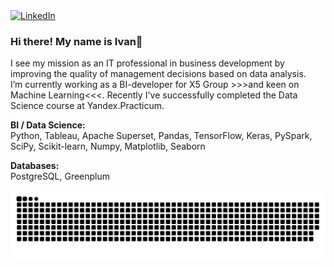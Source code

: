 <a href="linkedin.com/in/cxbxt">
  <img src="https://img.shields.io/badge/LinkedIn-0077B5?style=for-the-badge&logo=linkedin&logoColor=white" alt="LinkedIn"/>
<a/>
  
### Hi there! My name is Ivan👋

I see my mission as an IT professional in business development by improving the quality of management decisions based on data analysis.\
I’m currently working as a BI-developer for X5 Group >>>and keen on Machine Learning<<<. Recently I've successfully completed the Data Science course at Yandex.Practicum.

**BI / Data Science:**\
Python, Tableau, Apache Superset, Pandas, TensorFlow, Keras, PySpark, SciPy, Scikit-learn, Numpy, Matplotlib, Seaborn

**Databases:**\
PostgreSQL, Greenplum 
 
<picture>
  <source media="(prefers-color-scheme: dark)" srcset="https://raw.githubusercontent.com/platane/platane/output/github-contribution-grid-snake-dark.svg">
  <source media="(prefers-color-scheme: light)" srcset="https://raw.githubusercontent.com/platane/platane/output/github-contribution-grid-snake.svg">
  <img alt="github contribution grid snake animation" src="https://raw.githubusercontent.com/platane/platane/output/github-contribution-grid-snake.svg">
</picture>
  
<!--   
**cxbxtx/cxbxtx** is a ✨ _special_ ✨ repository because its `README.md` (this file) appears on your GitHub profile.

Here are some ideas to get you started:

- 🔭 I’m currently working on ...
- 🌱 I’m currently learning ...
- 👯 I’m looking to collaborate on ...
- 🤔 I’m looking for help with ...
- 💬 Ask me about ...
- 📫 How to reach me: ...
- 😄 Pronouns: ...
- ⚡ Fun fact: ...
-->
